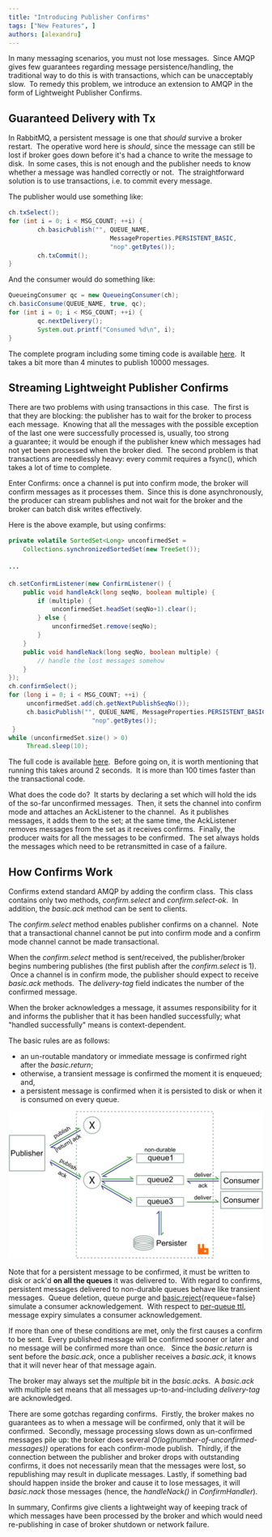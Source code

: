 ```yaml
---
title: "Introducing Publisher Confirms"
tags: ["New Features", ]
authors: [alexandru]
---
```


In many messaging scenarios, you must not lose messages.  Since AMQP gives few guarantees regarding message persistence/handling, the traditional way to do this is with transactions, which can be unacceptably slow.  To remedy this problem, we introduce an extension to AMQP in the form of Lightweight Publisher Confirms.

<!-- truncate -->

## Guaranteed Delivery with Tx

In RabbitMQ, a persistent message is one that *should* survive a broker restart.  The operative word here is *should*, since the message can still be lost if broker goes down before it's had a chance to write the message to disk.  In some cases, this is not enough and the publisher needs to know whether a message was handled correctly or not.  The straightforward solution is to use transactions, i.e. to commit every message.

The publisher would use something like:

```java
ch.txSelect();
for (int i = 0; i < MSG_COUNT; ++i) {
        ch.basicPublish("", QUEUE_NAME,
                            MessageProperties.PERSISTENT_BASIC,
                            "nop".getBytes());
        ch.txCommit();
}
```

And the consumer would do something like:

```java
QueueingConsumer qc = new QueueingConsumer(ch);
ch.basicConsume(QUEUE_NAME, true, qc);
for (int i = 0; i < MSG_COUNT; ++i) {
        qc.nextDelivery();
        System.out.printf("Consumed %d\n", i);
}
```

The complete program including some timing code is available [here](http://gist.github.com/613157).  It takes a bit more than 4 minutes to publish 10000 messages.

## Streaming Lightweight Publisher Confirms

There are two problems with using transactions in this case.  The first is that they are blocking: the publisher has to wait for the broker to process each message.  Knowing that all the messages with the possible exception of the last one were successfully processed is, usually, too strong a guarantee; it would be enough if the publisher knew which messages had not yet been processed when the broker died.  The second problem is that transactions are needlessly heavy: every commit requires a fsync(), which takes a lot of time to complete.

Enter Confirms: once a channel is put into confirm mode, the broker will confirm messages as it processes them.  Since this is done asynchronously, the producer can stream publishes and not wait for the broker and the broker can batch disk writes effectively.

Here is the above example, but using confirms:

```java
private volatile SortedSet<Long> unconfirmedSet =
    Collections.synchronizedSortedSet(new TreeSet());

...

ch.setConfirmListener(new ConfirmListener() {
    public void handleAck(long seqNo, boolean multiple) {
        if (multiple) {
            unconfirmedSet.headSet(seqNo+1).clear();
        } else {
            unconfirmedSet.remove(seqNo);
        }
    }
    public void handleNack(long seqNo, boolean multiple) {
        // handle the lost messages somehow
    }
});
ch.confirmSelect();
for (long i = 0; i < MSG_COUNT; ++i) {
     unconfirmedSet.add(ch.getNextPublishSeqNo());
     ch.basicPublish("", QUEUE_NAME, MessageProperties.PERSISTENT_BASIC,
                       "nop".getBytes());
 }
while (unconfirmedSet.size() > 0)
     Thread.sleep(10);
```

The full code is available [here](http://hg.rabbitmq.com/rabbitmq-java-client/file/default/test/src/com/rabbitmq/examples/ConfirmDontLoseMessages.java).  Before going on, it is worth mentioning that running this takes around 2 seconds.  It is more than 100 times faster than the transactional code.

What does the code do?  It starts by declaring a set which will hold the ids of the so-far unconfirmed messages.  Then, it sets the channel into confirm mode and attaches an AckListener to the channel.  As it publishes messages, it adds them to the set; at the same time, the AckListener removes messages from the set as it receives confirms.  Finally, the producer waits for all the messages to be confirmed.  The set always holds the messages which need to be retransmitted in case of a failure.

## How Confirms Work

Confirms extend standard AMQP by adding the confirm class.  This class contains only two methods, *confirm.select* and *confirm.select-ok*.  In addition, the *basic.ack* method can be sent to clients.

The *confirm.select* method enables publisher confirms on a channel.  Note that a transactional channel cannot be put into confirm mode and a confirm mode channel cannot be made transactional.

When the *confirm.select* method is sent/received, the publisher/broker begins numbering publishes (the first publish after the *confirm.select* is 1).  Once a channel is in confirm mode, the publisher should expect to receive *basic.ack* methods.  The *delivery-tag* field indicates the number of the confirmed message.

When the broker acknowledges a message, it assumes responsibility for it and informs the publisher that it has been handled successfully; what "handled successfully" means is context-dependent.

The basic rules are as follows:

* an un-routable mandatory or immediate message is confirmed right after the *basic.return*;
* otherwise, a transient message is confirmed the moment it is enqueued; and,
* a persistent message is confirmed when it is persisted to disk or when it is consumed on every queue.

![](pubacks.svg)

Note that for a persistent message to be confirmed, it must be written to disk or ack'd **on all the queues** it was delivered to.  With regard to confirms, persistent messages delivered to non-durable queues behave like transient messages.  Queue deletion, queue purge and [basic.reject](/blog/2010/08/03/well-ill-let-you-go-basicreject-in-rabbitmq)&lcub;requeue=false} simulate a consumer acknowledgement.  With respect to [per-queue ttl](/docs/extensions#queue-ttl), message expiry simulates a consumer acknowledgement.

If more than one of these conditions are met, only the first causes a confirm to be sent.  Every published message will be confirmed sooner or later and no message will be confirmed more than once.   Since the *basic.return* is sent before the *basic.ack*, once a publisher receives a *basic.ack*, it knows that it will never hear of that message again.

The broker may always set the *multiple* bit in the *basic.ack*s.  A *basic.ack* with multiple set means that all messages up-to-and-including *delivery-tag* are acknowledged.

There are some gotchas regarding confirms.  Firstly, the broker makes no guarantees as to when a message will be confirmed, only that it will be confirmed.  Secondly, message processing slows down as un-confirmed messages pile up: the broker does several *O(log(number-of-unconfirmed-messages))* operations for each confirm-mode publish.  Thirdly, if the connection between the publisher and broker drops with outstanding confirms, it does not necessarily mean that the messages were lost, so republishing may result in duplicate messages.  Lastly, if something bad should happen inside the broker and cause it to lose messages, it will *basic.nack* those messages (hence, the *handleNack()* in *ConfirmHandler*).

In summary, Confirms give clients a lightweight way of keeping track of which messages have been processed by the broker and which would need re-publishing in case of broker shutdown or network failure.

